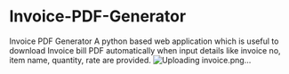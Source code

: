 # Invoice-PDF-Generator
Invoice PDF Generator
A python based web application which is useful to download Invoice bill PDF automatically when input details like invoice no, item name, quantity, rate are provided.
![Uploading invoice.png…]()
